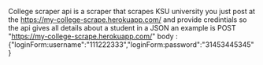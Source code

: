 College scraper api 
is a scraper that scrapes KSU university 
you just post at the https://my-college-scrape.herokuapp.com/
and provide credintials so the api gives all details about a student in a JSON
an example is
POST "https://my-college-scrape.herokuapp.com/"
body :
{"loginForm:username":"111222333","loginForm:password":"31453445345"}